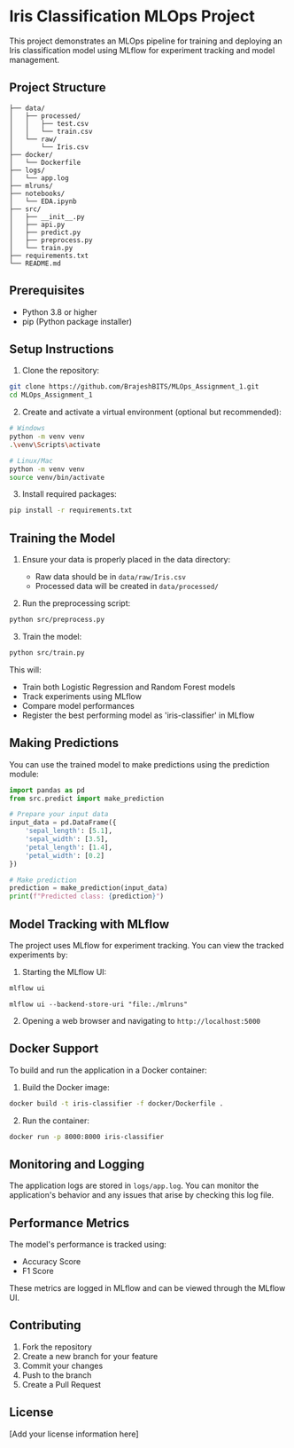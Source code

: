 # Iris Classification MLOps Project

This project demonstrates an MLOps pipeline for training and deploying an Iris classification model using MLflow for experiment tracking and model management.

## Project Structure
```
├── data/
│   ├── processed/
│   │   ├── test.csv
│   │   └── train.csv
│   └── raw/
│       └── Iris.csv
├── docker/
│   └── Dockerfile
├── logs/
│   └── app.log
├── mlruns/
├── notebooks/
│   └── EDA.ipynb
├── src/
│   ├── __init__.py
│   ├── api.py
│   ├── predict.py
│   ├── preprocess.py
│   └── train.py
├── requirements.txt
└── README.md
```

## Prerequisites

- Python 3.8 or higher
- pip (Python package installer)

## Setup Instructions

1. Clone the repository:
```bash
git clone https://github.com/BrajeshBITS/MLOps_Assignment_1.git
cd MLOps_Assignment_1
```

2. Create and activate a virtual environment (optional but recommended):
```bash
# Windows
python -m venv venv
.\venv\Scripts\activate

# Linux/Mac
python -m venv venv
source venv/bin/activate
```

3. Install required packages:
```bash
pip install -r requirements.txt
```

## Training the Model

1. Ensure your data is properly placed in the data directory:
   - Raw data should be in `data/raw/Iris.csv`
   - Processed data will be created in `data/processed/`

2. Run the preprocessing script:
```bash
python src/preprocess.py
```

3. Train the model:
```bash
python src/train.py
```

This will:
- Train both Logistic Regression and Random Forest models
- Track experiments using MLflow
- Compare model performances
- Register the best performing model as 'iris-classifier' in MLflow

## Making Predictions

You can use the trained model to make predictions using the prediction module:

```python
import pandas as pd
from src.predict import make_prediction

# Prepare your input data
input_data = pd.DataFrame({
    'sepal_length': [5.1],
    'sepal_width': [3.5],
    'petal_length': [1.4],
    'petal_width': [0.2]
})

# Make prediction
prediction = make_prediction(input_data)
print(f"Predicted class: {prediction}")
```

## Model Tracking with MLflow

The project uses MLflow for experiment tracking. You can view the tracked experiments by:

1. Starting the MLflow UI:
```bash
mlflow ui
````
``` mlflow ui --backend-store-uri "file:./mlruns" ```

2. Opening a web browser and navigating to `http://localhost:5000`

## Docker Support

To build and run the application in a Docker container:

1. Build the Docker image:
```bash
docker build -t iris-classifier -f docker/Dockerfile .
```

2. Run the container:
```bash
docker run -p 8000:8000 iris-classifier
```

## Monitoring and Logging

The application logs are stored in `logs/app.log`. You can monitor the application's behavior and any issues that arise by checking this log file.

## Performance Metrics

The model's performance is tracked using:
- Accuracy Score
- F1 Score

These metrics are logged in MLflow and can be viewed through the MLflow UI.

## Contributing

1. Fork the repository
2. Create a new branch for your feature
3. Commit your changes
4. Push to the branch
5. Create a Pull Request

## License

[Add your license information here]
